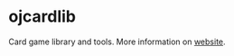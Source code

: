 ojcardlib
=========

Card game library and tools. More information on [website](http://lcrocker.github.io/onejoker/cardlib).
